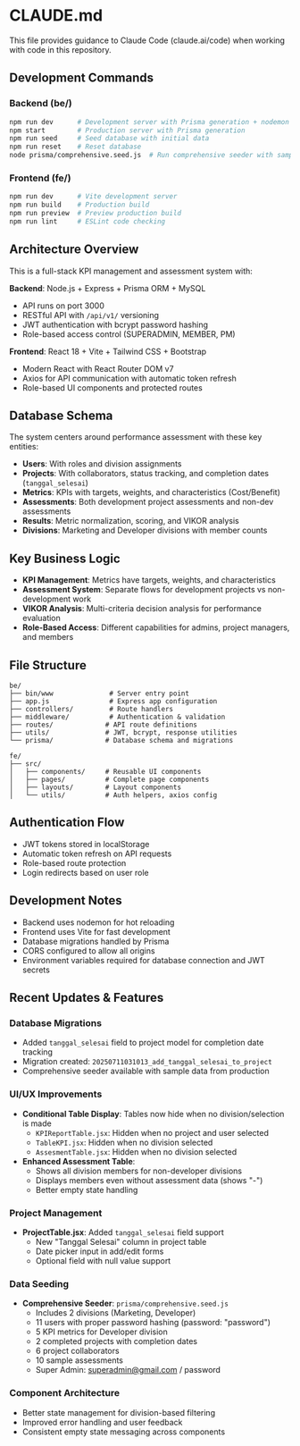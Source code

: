 # CLAUDE.md

This file provides guidance to Claude Code (claude.ai/code) when working with code in this repository.

## Development Commands

### Backend (be/)
```bash
npm run dev      # Development server with Prisma generation + nodemon
npm start        # Production server with Prisma generation
npm run seed     # Seed database with initial data
npm run reset    # Reset database
node prisma/comprehensive.seed.js  # Run comprehensive seeder with sample data
```

### Frontend (fe/)
```bash
npm run dev      # Vite development server
npm run build    # Production build
npm run preview  # Preview production build
npm run lint     # ESLint code checking
```

## Architecture Overview

This is a full-stack KPI management and assessment system with:

**Backend**: Node.js + Express + Prisma ORM + MySQL
- API runs on port 3000
- RESTful API with `/api/v1/` versioning
- JWT authentication with bcrypt password hashing
- Role-based access control (SUPERADMIN, MEMBER, PM)

**Frontend**: React 18 + Vite + Tailwind CSS + Bootstrap
- Modern React with React Router DOM v7
- Axios for API communication with automatic token refresh
- Role-based UI components and protected routes

## Database Schema

The system centers around performance assessment with these key entities:
- **Users**: With roles and division assignments
- **Projects**: With collaborators, status tracking, and completion dates (`tanggal_selesai`)
- **Metrics**: KPIs with targets, weights, and characteristics (Cost/Benefit)
- **Assessments**: Both development project assessments and non-dev assessments
- **Results**: Metric normalization, scoring, and VIKOR analysis
- **Divisions**: Marketing and Developer divisions with member counts

## Key Business Logic

- **KPI Management**: Metrics have targets, weights, and characteristics
- **Assessment System**: Separate flows for development projects vs non-development work
- **VIKOR Analysis**: Multi-criteria decision analysis for performance evaluation
- **Role-Based Access**: Different capabilities for admins, project managers, and members

## File Structure

```
be/
├── bin/www              # Server entry point
├── app.js               # Express app configuration
├── controllers/         # Route handlers
├── middleware/          # Authentication & validation
├── routes/             # API route definitions
├── utils/              # JWT, bcrypt, response utilities
└── prisma/             # Database schema and migrations

fe/
├── src/
│   ├── components/     # Reusable UI components
│   ├── pages/          # Complete page components
│   ├── layouts/        # Layout components
│   └── utils/          # Auth helpers, axios config
```

## Authentication Flow

- JWT tokens stored in localStorage
- Automatic token refresh on API requests
- Role-based route protection
- Login redirects based on user role

## Development Notes

- Backend uses nodemon for hot reloading
- Frontend uses Vite for fast development
- Database migrations handled by Prisma
- CORS configured to allow all origins
- Environment variables required for database connection and JWT secrets

## Recent Updates & Features

### Database Migrations
- Added `tanggal_selesai` field to project model for completion date tracking
- Migration created: `20250711031013_add_tanggal_selesai_to_project`
- Comprehensive seeder available with sample data from production

### UI/UX Improvements
- **Conditional Table Display**: Tables now hide when no division/selection is made
  - `KPIReportTable.jsx`: Hidden when no project and user selected
  - `TableKPI.jsx`: Hidden when no division selected  
  - `AssesmentTable.jsx`: Hidden when no division selected
- **Enhanced Assessment Table**: 
  - Shows all division members for non-developer divisions
  - Displays members even without assessment data (shows "-")
  - Better empty state handling

### Project Management
- **ProjectTable.jsx**: Added `tanggal_selesai` field support
  - New "Tanggal Selesai" column in project table
  - Date picker input in add/edit forms
  - Optional field with null value support

### Data Seeding
- **Comprehensive Seeder**: `prisma/comprehensive.seed.js`
  - Includes 2 divisions (Marketing, Developer)
  - 11 users with proper password hashing (password: "password")
  - 5 KPI metrics for Developer division
  - 2 completed projects with completion dates
  - 6 project collaborators
  - 10 sample assessments
  - Super Admin: superadmin@gmail.com / password

### Component Architecture
- Better state management for division-based filtering
- Improved error handling and user feedback
- Consistent empty state messaging across components